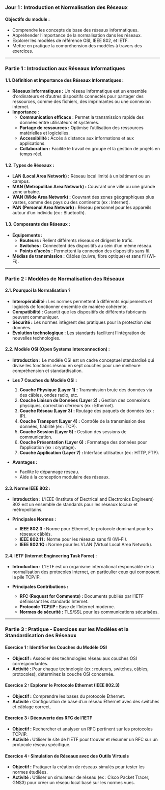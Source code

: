 ### **Jour 1 : Introduction et Normalisation des Réseaux**

#### **Objectifs du module :**
- Comprendre les concepts de base des réseaux informatiques.
- Appréhender l’importance de la normalisation dans les réseaux.
- Explorer les modèles de référence OSI, IEEE 802, et IETF.
- Mettre en pratique la compréhension des modèles à travers des exercices.

---

### **Partie 1 : Introduction aux Réseaux Informatiques**

#### **1.1. Définition et Importance des Réseaux Informatiques :**
- **Réseaux informatiques :** Un réseau informatique est un ensemble d’ordinateurs et d’autres dispositifs connectés pour partager des ressources, comme des fichiers, des imprimantes ou une connexion internet.
- **Importance :**
  - **Communication efficace :** Permet la transmission rapide des données entre utilisateurs et systèmes.
  - **Partage de ressources :** Optimise l’utilisation des ressources matérielles et logicielles.
  - **Accessibilité :** Accès à distance aux informations et aux applications.
  - **Collaboration :** Facilite le travail en groupe et la gestion de projets en temps réel.

#### **1.2. Types de Réseaux :**
- **LAN (Local Area Network) :** Réseau local limité à un bâtiment ou un campus.
- **MAN (Metropolitan Area Network) :** Couvrant une ville ou une grande zone urbaine.
- **WAN (Wide Area Network) :** Couvrant des zones géographiques plus vastes, comme des pays ou des continents (ex : Internet).
- **PAN (Personal Area Network) :** Réseau personnel pour les appareils autour d’un individu (ex : Bluetooth).

#### **1.3. Composants des Réseaux :**
- **Équipements :**
  - **Routeurs :** Relient différents réseaux et dirigent le trafic.
  - **Switches :** Connectent des dispositifs au sein d’un même réseau.
  - **Points d’accès :** Permettent la connexion des dispositifs sans fil.
- **Médias de transmission :** Câbles (cuivre, fibre optique) et sans fil (Wi-Fi).

---

### **Partie 2 : Modèles de Normalisation des Réseaux**

#### **2.1. Pourquoi la Normalisation ?**
- **Interopérabilité :** Les normes permettent à différents équipements et logiciels de fonctionner ensemble de manière cohérente.
- **Compatibilité :** Garantit que les dispositifs de différents fabricants peuvent communiquer.
- **Sécurité :** Les normes intègrent des pratiques pour la protection des données.
- **Évolution technologique :** Les standards facilitent l’intégration de nouvelles technologies.

#### **2.2. Modèle OSI (Open Systems Interconnection) :**
- **Introduction :** Le modèle OSI est un cadre conceptuel standardisé qui divise les fonctions réseau en sept couches pour une meilleure compréhension et standardisation.
  
- **Les 7 Couches du Modèle OSI :**
  1. **Couche Physique (Layer 1) :** Transmission brute des données via des câbles, ondes radio, etc.
  2. **Couche Liaison de Données (Layer 2) :** Gestion des connexions physiques, correction d’erreurs (ex : Ethernet).
  3. **Couche Réseau (Layer 3) :** Routage des paquets de données (ex : IP).
  4. **Couche Transport (Layer 4) :** Contrôle de la transmission des données, fiabilité (ex : TCP).
  5. **Couche Session (Layer 5) :** Gestion des sessions de communication.
  6. **Couche Présentation (Layer 6) :** Formatage des données pour l’application (ex : cryptage).
  7. **Couche Application (Layer 7) :** Interface utilisateur (ex : HTTP, FTP).

- **Avantages :**
  - Facilite le dépannage réseau.
  - Aide à la conception modulaire des réseaux.

#### **2.3. Norme IEEE 802 :**
- **Introduction :** L’IEEE (Institute of Electrical and Electronics Engineers) 802 est un ensemble de standards pour les réseaux locaux et métropolitains.
  
- **Principales Normes :**
  - **IEEE 802.3 :** Norme pour Ethernet, le protocole dominant pour les réseaux câblés.
  - **IEEE 802.11 :** Norme pour les réseaux sans fil (Wi-Fi).
  - **IEEE 802.1Q :** Norme pour les VLAN (Virtual Local Area Network).

#### **2.4. IETF (Internet Engineering Task Force) :**
- **Introduction :** L’IETF est un organisme international responsable de la normalisation des protocoles Internet, en particulier ceux qui composent la pile TCP/IP.
  
- **Principales Contributions :**
  - **RFC (Request for Comments) :** Documents publiés par l’IETF définissant les standards Internet.
  - **Protocole TCP/IP :** Base de l’Internet moderne.
  - **Normes de sécurité :** TLS/SSL pour les communications sécurisées.

---

### **Partie 3 : Pratique - Exercices sur les Modèles et la Standardisation des Réseaux**

#### **Exercice 1 : Identifier les Couches du Modèle OSI**
- **Objectif :** Associer des technologies réseau aux couches OSI correspondantes.
- **Activité :** Pour chaque technologie (ex : routeurs, switches, câbles, protocoles), déterminez la couche OSI concernée.

#### **Exercice 2 : Explorer le Protocole Ethernet (IEEE 802.3)**
- **Objectif :** Comprendre les bases du protocole Ethernet.
- **Activité :** Configuration de base d’un réseau Ethernet avec des switches et câblage correct.

#### **Exercice 3 : Découverte des RFC de l’IETF**
- **Objectif :** Rechercher et analyser un RFC pertinent sur les protocoles TCP/IP.
- **Activité :** Utiliser le site de l’IETF pour trouver et résumer un RFC sur un protocole réseau spécifique.

#### **Exercice 4 : Simulation de Réseaux avec des Outils Virtuels**
- **Objectif :** Pratiquer la création de réseaux simulés pour tester les normes étudiées.
- **Activité :** Utiliser un simulateur de réseau (ex : Cisco Packet Tracer, GNS3) pour créer un réseau local basé sur les normes vues.
